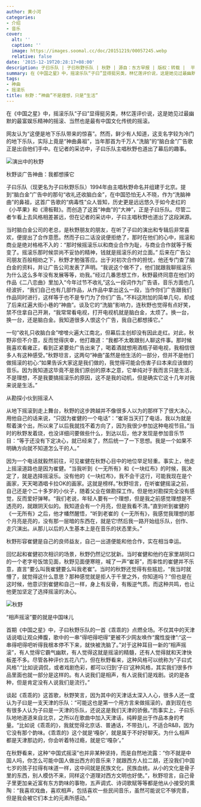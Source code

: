```yaml
---
author: 黄小河
categories:
- 介绍
- 音乐
cover:
  alt: ''
  caption: ''
  image: https://images.soomal.cc/doc/20151219/00057245.webp
  relative: false
date: '2015-12-19T20:28:17+08:00'
description: 子曰乐队 | 子曰秋野乐队 | 秋野 | 源自：东方早报 | 版权：转载 |  平均/总评分：10.00/20
summary: 在《中国之星》中，摇滚乐队“子曰”显得挺另类，林忆莲评价说，这是她见过最幽默的最富娱乐精神的摇滚、当然也是最有中国文化传统的摇滚。网友认为“这便是地下乐队带来的惊喜”。然而，鲜少有人知道，这支名字较为冷门的地下乐队，实际上竟是“神曲鼻祖”……
tags:
- 神曲
- 摇滚乐
title: 秋野：“神曲”不是理想，只是“生活”
---
```


在《中国之星》中，摇滚乐队“子曰”显得挺另类，林忆莲评价说，这是她见过最幽默的最富娱乐精神的摇滚、当然也是最有中国文化传统的摇滚。

网友认为“这便是地下乐队带来的惊喜”。然而，鲜少有人知道，这支名字较为冷门的地下乐队，实际上竟是“神曲鼻祖”，当年那首为千万人“洗脑”的“脑白金”广告歌正是出自他们手中。在记者的采访中，子曰乐队主唱秋野也道出了幕后的趣事。

![演出中的秋野](https://images.soomal.cc/doc/20151219/00057245.webp)





秋野谈广告神曲：我都想揍它

子曰乐队（现更名为子曰秋野乐队）1994年由主唱秋野命名并组建于北京。提到“脑白金”广告中的那句“收礼还收脑白金”，在中国恐怕无人不晓，作为“洗脑神曲”的鼻祖，这首广告歌的“病毒性”众人皆知，历史更是远远悠久于如今走红的《小苹果》和《滑板鞋》。而创造了这首“神曲”的“大神”，正是子曰乐队。尽管二者乍看上去风格相差甚远，但在记者的采访中，子曰主唱秋野也道出了这段渊源。

当时脑白金公司的老总，是秋野朋友的朋友，在听了子曰的演出和专辑后非常喜欢，便提出了合作意愿。然而子曰二话没说便拒绝了，那时在他们的心中，摇滚和商业是绝对格格不入的：“那时候摇滚乐以和商业合作为耻，与商业合作就等于叛变了。摇滚乐那时候崇尚不妥协的精神，钱就是摇滚乐的对立面。” 后来在广告公司朋友百般相劝之下，秋野才勉强答应。出于对初次合作的担忧，他还专门查了脑白金的资料，并让广告公司发表了声明。“我说这个做不了，他们就跟我聊摇滚乐为什么这么多年没有发展等等，劝我。”经过几番思想工作，秋野最终同意在他们的作品《二八恋曲》里加入“今年过节不收礼”这么一段词作为广告语，音乐方面也几经波折，“我们自己也有几部作品，从作品中拿出这么一段，当作你们广告跟我们作品同时进行，这样等于也不是专门为了你们广告。”不料这附加的简单几句，却成了后来红遍大街小巷的“神曲”。谈及它的“洗脑”影响力，连秋野也觉得有点好笑，禁不住拿自己开涮，“我常常看电视，打开电视机就是脑白金，太烦了。换一台，换一台，还是脑白金。我知道很多人恨这个广告，我自己都想揍它。”

一句“收礼只收脑白金”噌噌火遍大江南北，但幕后主创却没有因此走红。对此，秋野非但不介意，反而觉得庆幸，他打趣道：“我都不太敢跟别人聊这件事。那时候我喜欢看雍正，看到正紧要处广告出来了，喝着酒就想用酒瓶子砸电视，我相信很多人有这种感受。”秋野坦言，这两句“神曲”虽然是他生活的一部分，但并不是他们做摇滚的初心:“如果告诉大家这是我们做的，我觉得可能会伤害子曰本来应该做的音乐。因为我知道这毕竟不是我们原创的原本之意，它单纯对于我而言只是生活，不是理想，不是我要搞摇滚乐的原因，这不是我的动机，但是确实它这十几年对我来说是生活。”

从勘探小伙到摇滚人

从地下摇滚到走上舞台，秋野的这步跨越并不像很多人以为的那样下了很大决心，用他自己的话来说，“只因为崔健的一个电话”：“崔哥当天打了电话，我以为就是帮着演个出，所以来了以后我就找不着方向了，因为我很少参加这种电视节目。”当时的秋野发着烧，也没详细问要做些什么，到达以后，他才发现是参加音乐节目：“等于还没有下定决心，就已经来了，然后统一了一下思想。我是一个如果不明确方向就不知道怎么干的人。”

因为一个电话就毅然前往，可见崔健在秋野心目中的地位举足轻重。事实上，他走上摇滚道路也是因为崔健。“当我听到《一无所有》和《一块红布》的时候，我决定了，就是选择摇滚乐。没有他的《一块红布》，我不会干这行，可能我现在是个画家，天天喝酒唱卡拉OK的画家。这就是榜样。”秋野坦言，在听崔健摇滚之前，自己还是个二十多岁的小伙子，随着父业在做勘探工作。但是他对勘探完全没有感觉，反而爱好弹琴。“我们老说，年轻人要有一个理想，但是我之前感觉理想是不透亮的，就跟阴天似的。我知道会有一个月亮，但是我看不清。”直到听到崔健的《一无所有》之后，他才幡然醒悟，“听到老崔的《一无所有》，我感觉我理想的那个月亮是亮的，没有那一层暗的东西在，就是它!然后我一路开始组乐队，创作、走穴演出。从那儿以后的人生基本上是在音乐的状态里头。”

秋野形容崔健是自己的良师益友，自己一出道便能和他合作，实在相当幸运。

回忆起和崔健初次相识的场景，秋野仍然记忆犹新。当时崔健和他约在家里胡同口的一个老字号饭馆见面，秋野见面便寒暄，喊了一声“崔哥”，而率性的崔健并不乐意，直言“要么叫我崔健要么叫我老崔”。当时的秋野还觉得有些尴尬，“我当时就懵了，就觉得这什么意思？那种感觉就是拒人于千里之外，你知道吗？”但也是在这时候，他意识到崔健和自己一样，身上有反骨，有叛逆气质。而这种共鸣，也让他更加坚定了选择摇滚的决心。

![秋野](https://images.soomal.cc/doc/20151219/00057246.webp)





“相声摇滚”要的就是中国味儿

首期《中国之星》中，子曰秋野乐队的一首《乖乖的》点燃全场。不仅其中的天津话说唱让观众捧腹，歌中的一串“得吧得吧得”更被不少网友唤作“魔性旋律”:“这一串得吧得吧听得我根本停不下来，就快被洗脑了。”对于这种耳目一新的“相声摇滚”，有人觉得它霸气幽默，有人觉得这就是摇滚的精髓，还有人觉得就和天津快板差不多。尽管各种评价五花八门，但在秋野看来，这种风格可以统称为“子曰式风格”:“比如说调侃，或者戏剧色彩，都可以归到‘子曰’这种风格，其实我们很多作品里面也就一部分是这样的。有人说我们是相声，有人说我们是戏剧。说的是各种，但是肯定没有人说我们是流行。”



谈起《乖乖的》这首歌，秋野笑言，因为其中的天津话太深入人心，很多人还一度认为子曰是一支天津的乐队：“可能这也是第一个用方言来做摇滚的，直到现在也有很多人认为子曰是一天津的乐队，还说这是我们天津的骄傲。”而事实上，子曰乐队地地道道来自北京，之所以在歌曲中加入天津话，纯粹是出于作品本身的考量。“比如说《乖乖的》，我就觉得北京话、普通话，不带劲儿，不适合R&B，因为它没有那个韵味。《乖乖的》这个就是‘嘎杂’，就是属于不好好聊天。为什么相声都是天津那边的，你会听着特过瘾，就是它‘嘎杂’。”

在秋野看来，这种“中国式摇滚”也并非某种坚持，而是自然地流露：“你不就是中国人吗，你怎么可能中国人做出西方的音乐来？就跟西方人拉二胡，还没我们中国七岁的孩子拉得有味道一样，这中间就是民族文化，民族血统。从小的文化是骨子里的东西，别人模仿不来，同样这个道理对西方文明也好使。”，秋野坦言，自己骨子里更加亲近富有东方韵味的事物，五声调式、诗词歌赋等等都是他从小接受的熏陶：“我喜欢戏曲，喜欢相声，包括喜欢一些民间音乐，虽然可能说它不够完善，但是我会被它们本土的元素所感动。”
